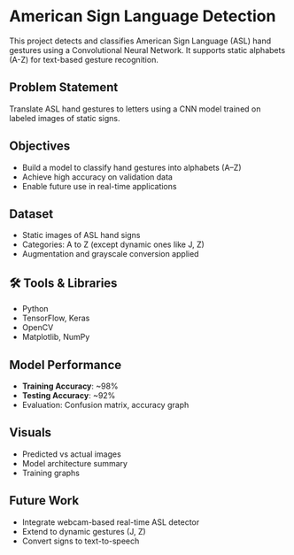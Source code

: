 #  American Sign Language Detection

This project detects and classifies American Sign Language (ASL) hand gestures using a Convolutional Neural Network. It supports static alphabets (A-Z) for text-based gesture recognition.

##  Problem Statement
Translate ASL hand gestures to letters using a CNN model trained on labeled images of static signs.

##  Objectives
- Build a model to classify hand gestures into alphabets (A–Z)
- Achieve high accuracy on validation data
- Enable future use in real-time applications

##  Dataset
- Static images of ASL hand signs
- Categories: A to Z (except dynamic ones like J, Z)
- Augmentation and grayscale conversion applied

## 🛠 Tools & Libraries
- Python  
- TensorFlow, Keras  
- OpenCV  
- Matplotlib, NumPy

##  Model Performance
- **Training Accuracy**: ~98%  
- **Testing Accuracy**: ~92%  
- Evaluation: Confusion matrix, accuracy graph

##  Visuals
- Predicted vs actual images  
- Model architecture summary  
- Training graphs

##  Future Work
- Integrate webcam-based real-time ASL detector  
- Extend to dynamic gestures (J, Z)  
- Convert signs to text-to-speech

